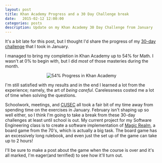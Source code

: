 ```yaml
---
layout: post
title: Khan Academy Progress and a 30 Day Challenge break
date:   2015-02-12 12:00:00
categories: posts
description: Update on my Khan Academy 30 Day Challenge from January
---
```


It's a bit late for this post, but I thought I'd share the progress of my [30-day challenge](http://www.abefehr.com/posts/2015/01/04/monthly-challenges.html) that I took in January.

I managed to bring my completion in Khan Academy up to 54% for Math. I wasn't at 0% to begin with, but I did *most* of those masteries during the month.

<p style="text-align:center;"><img src="../../../../images/2015-02-12/khan-academy-progress-54.jpg" alt="54% Progress in Khan Academy" title="54% Progress in Khan Academy"></p>

I'm still satisfied with my results and in the end I learned a lot from the experience; namely, the art of *being careful*. Carelessness costed me a lot of time when solving the questions.

Schoolwork, meetings, and [CUSEC](http://2015.cusec.net/) all took a fair bit of my time away from spending time on the exercises in January. February isn't shaping up so well either, so I think I'm going to take a break from these 30-day challenges at least until school is out. My current project for my Software Engineering class is to create a software implementation of [Magic Realm](https://en.wikipedia.org/wiki/Magic_Realm), a board game from the 70's, which is actually a big task. The board game has an excessively long rulebook, and even just the set up of the game can take up to 2 hours!

I'll be sure to make a post about the game when the course is over and it's all marked, I'm eager(and terrified) to see how it'll turn out.